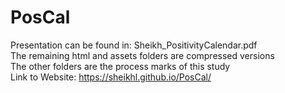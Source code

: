 # PosCal
Presentation can be found in:  Sheikh_PositivityCalendar.pdf
<br>
The remaining html and assets folders are compressed versions
<br>
The other folders are the process marks of this study
<br>
Link to Website: https://sheikhl.github.io/PosCal/
